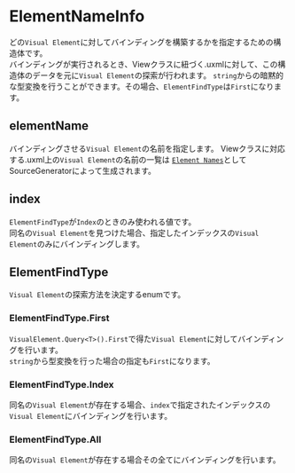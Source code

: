 ﻿# ElementNameInfo

どの`Visual Element`に対してバインディングを構築するかを指定するための構造体です。  
バインディングが実行されるとき、Viewクラスに紐づく.uxmlに対して、この構造体のデータを元に`Visual Element`の探索が行われます。
`string`からの暗黙的な型変換を行うことができます。その場合、`ElementFindType`は`First`になります。

## elementName

バインディングさせる`Visual Element`の名前を指定します。
Viewクラスに対応する.uxml上の`Visual Element`の名前の一覧は
[`Element Names`](../source-generation/view-source-generation.md#elementnames)としてSourceGeneratorによって生成されます。

## index

`ElementFindType`が`Index`のときのみ使われる値です。  
同名の`Visual Element`を見つけた場合、指定したインデックスの`Visual Element`のみにバインディングします。

## ElementFindType

`Visual Element`の探索方法を決定するenumです。

### ElementFindType.First

`VisualElement.Query<T>().First`で得た`Visual Element`に対してバインディングを行います。  
`string`から型変換を行った場合の指定も`First`になります。

### ElementFindType.Index

同名の`Visual Element`が存在する場合、`index`で指定されたインデックスの`Visual Element`にバインディングを行います。

### ElementFindType.All

同名の`Visual Element`が存在する場合その全てにバインディングを行います。  